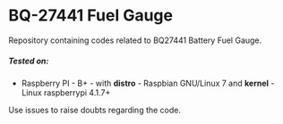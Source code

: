 # BQ-27441 Fuel Gauge
Repository containing codes related to BQ27441 Battery Fuel Gauge.




##### Tested on: 

* Raspberry PI - B+ - with **distro** - Raspbian GNU/Linux 7 and **kernel** - Linux raspberrypi 4.1.7+

Use issues to raise doubts regarding the code. 
